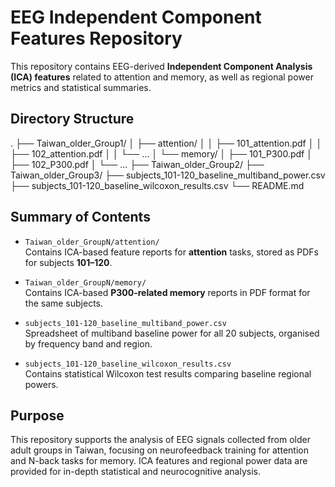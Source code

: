 # EEG Independent Component Features Repository

This repository contains EEG-derived **Independent Component Analysis (ICA) features** related to attention and memory, as well as regional power metrics and statistical summaries.

## Directory Structure
.
├── Taiwan_older_Group1/
│ ├── attention/
│ │ ├── 101_attention.pdf
│ │ ├── 102_attention.pdf
│ │ └── ...
│ └── memory/
│ ├── 101_P300.pdf
│ ├── 102_P300.pdf
│ └── ...
├── Taiwan_older_Group2/
├── Taiwan_older_Group3/
├── subjects_101-120_baseline_multiband_power.csv
├── subjects_101-120_baseline_wilcoxon_results.csv
└── README.md


## Summary of Contents

- `Taiwan_older_GroupN/attention/`  
  Contains ICA-based feature reports for **attention** tasks, stored as PDFs for subjects **101–120**.

- `Taiwan_older_GroupN/memory/`  
  Contains ICA-based **P300-related memory** reports in PDF format for the same subjects.

- `subjects_101-120_baseline_multiband_power.csv`  
  Spreadsheet of multiband baseline power for all 20 subjects, organised by frequency band and region.

- `subjects_101-120_baseline_wilcoxon_results.csv`  
  Contains statistical Wilcoxon test results comparing baseline regional powers.

## Purpose

This repository supports the analysis of EEG signals collected from older adult groups in Taiwan, focusing on neurofeedback training for attention and N-back tasks for memory. ICA features and regional power data are provided for in-depth statistical and neurocognitive analysis.


